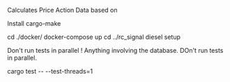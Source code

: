 

Calculates Price Action Data based on

Install cargo-make


cd ./docker/
docker-compose up
cd ../rc_signal
diesel setup

Don't run tests in parallel ! Anything involving the database. DOn't run tests in parallel.

cargo test -- --test-threads=1
